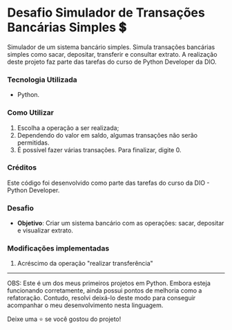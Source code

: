 # Desafio Simulador de Transações Bancárias Simples 💲
Simulador de um sistema bancário simples. Simula transações bancárias simples como sacar, depositar, transferir e consultar extrato. A realização deste projeto faz parte das tarefas do curso de Python Developer da DIO.

### Tecnologia Utilizada

- Python.

### Como Utilizar

1. Escolha a operação a ser realizada;
2. Dependendo do valor em saldo, algumas transações não serão permitidas.
3. É possível fazer várias transações. Para finalizar, digite 0.

### Créditos

Este código foi desenvolvido como parte das tarefas do curso da DIO - Python Developer.

### Desafio

- **Objetivo**: Criar um sistema bancário com as operações: sacar, depositar e visualizar extrato.
 
### Modificações implementadas
1. Acréscimo da operação "realizar transferência"
---

OBS: Este é um dos meus primeiros projetos em Python. Embora esteja funcionando corretamente, ainda possui pontos de melhoria como a refatoração. Contudo, resolvi deixá-lo deste modo para conseguir acompanhar o meu desenvolvimento nesta linguagem.

Deixe uma ⭐️ se você gostou do projeto!
